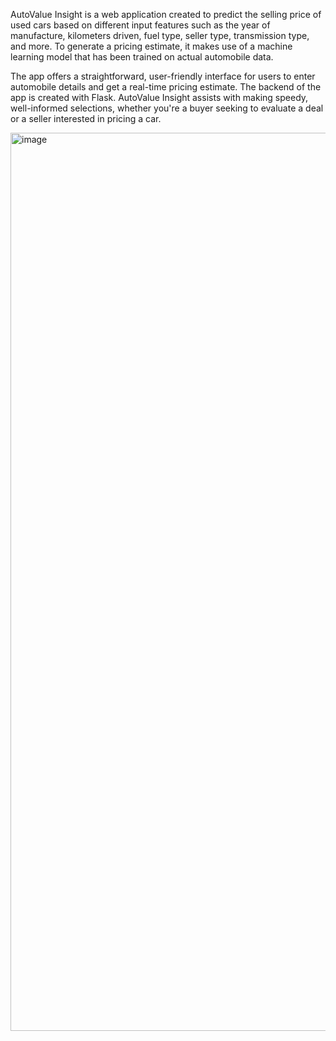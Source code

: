 AutoValue Insight is a web application created to predict the selling price of used cars based on different input features such as the year of manufacture, kilometers driven, fuel type, seller type, transmission type, and more. To generate a pricing estimate, it makes use of a machine learning model that has been trained on actual automobile data.

The app offers a straightforward, user-friendly interface for users to enter automobile details and get a real-time pricing estimate. The backend of the app is created with Flask. AutoValue Insight assists with making speedy, well-informed selections, whether you're a buyer seeking to evaluate a deal or a seller interested in pricing a car.


<img width="1437" alt="image" src="https://github.com/user-attachments/assets/00e9fe1b-b03a-4f54-a299-42db691d3dba">
